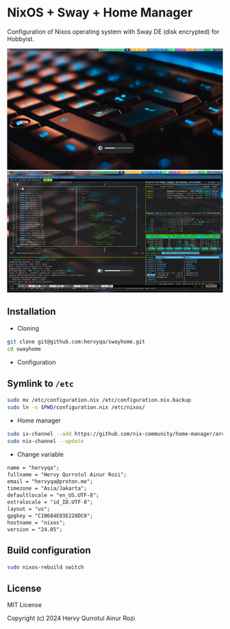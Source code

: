 # NixOS + Sway + Home Manager

Configuration of Nixos operating system with Sway DE (disk
encrypted) for Hobbyist.

![image](image/grim_1.png)
![image](image/grim_2.png)

## Installation

- Cloning

```sh
git clone git@github.com:hervyqa/swayhome.git
cd swayhome
```

- Configuration

## Symlink to `/etc`

```sh
sudo mv /etc/configuration.nix /etc/configuration.nix.backup
sudo ln -s $PWD/configuration.nix /etc/nixos/
```

- Home manager

```sh
sudo ix-channel --add https://github.com/nix-community/home-manager/archive/master.tar.gz home-manager
sudo nix-channel --update
```

- Change variable

```plain
name = "hervyqa";
fullname = "Hervy Qurrotul Ainur Rozi";
email = "hervyqa@proton.me";
timezone = "Asia/Jakarta";
defaultlocale = "en_US.UTF-8";
extralocale = "id_ID.UTF-8";
layout = "us";
gpgkey = "C10684E03E228DC0";
hostname = "nixos";
version = "24.05";
```

## Build configuration

```sh
sudo nixos-rebuild switch
```

## License

MIT License

Copyright (c) 2024 Hervy Qurrotul Ainur Rozi
